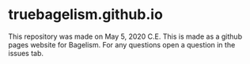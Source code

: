 # truebagelism.github.io

This repository was made on May 5, 2020 C.E. This is made as a github pages website for Bagelism.
For any questions open a question in the issues tab.
